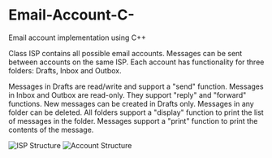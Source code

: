 # Email-Account-C-
Email account implementation using C++

Class ISP contains all possible email accounts. Messages can be sent between accounts on the same ISP.
Each account has functionality for three folders: Drafts, Inbox and Outbox.

Messages in Drafts are read/write and support a "send" function.
Messages in Inbox and Outbox are read-only. They support "reply" and "forward" functions.
New messages can be created in Drafts only.
Messages in any folder can be deleted.
All folders support a "display" function to print the list of messages in the folder.
Messages support a "print" function to print the contents of the message.



![ISP Structure](https://github.com/ssalim5/Email-Account-C-/blob/master/ISP.JPG)
![Account Structure](https://github.com/ssalim5/Email-Account-C-/blob/master/Email%20Account.JPG)
